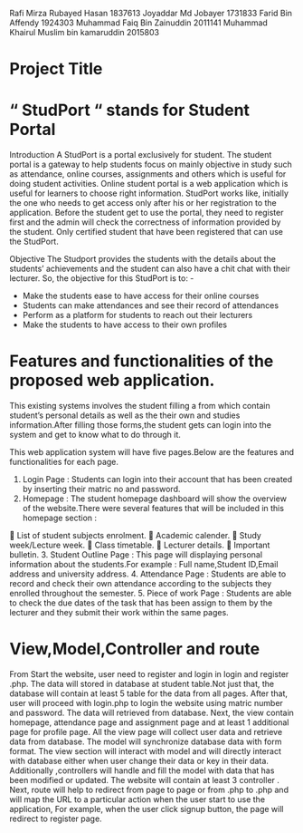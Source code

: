 Rafi Mirza Rubayed Hasan 1837613
Joyaddar Md Jobayer 1731833
Farid Bin Affendy 1924303
Muhammad Faiq Bin Zainuddin 2011141
Muhammad Khairul Muslim bin kamaruddin 2015803


<h1>Project Title</h1> 
<h1>“ StudPort “ stands for Student Portal</h1>

Introduction
A StudPort is a portal exclusively for student. The student portal is a gateway to help students focus on mainly objective in study such as attendance, online courses, assignments and others which is useful for doing student activities. Online student portal is a web application which is useful for learners to choose right information. StudPort works like, initially the one who needs to get access only after his or her registration to the application. Before the student get to use the portal, they need to register first and the admin will check the correctness of information provided by the student. Only certified student that have been registered that can use the StudPort. 

Objective
The Studport provides the students with the details about the students’ achievements and the student can also have a chit chat with their lecturer. So, the objective for this StudPort is to: -
-	Make the students ease to have access for their online courses
-	Students can make attendances and see their record of attendances
-	Perform as a platform for students to reach out their lecturers
-	Make the students to have access to their own profiles 

<h1>Features and functionalities of the proposed web application.</h1>

This existing systems involves the student filling a from which contain student’s personal details as well as the their own and studies information.After filling those forms,the student gets can login into the system and get to know what to do through it.

This web application system will have five pages.Below are the features and functionalities for each page.

1. Login Page : Students can login into their account that has been created by inserting their matric no and password.
2. Homepage : The student homepage dashboard will show the overview of the website.There were several features that will be included in this homepage section :

	List of student subjects enrolment.
	Academic calender.
	Study week/Lecture week.
	Class timetable.
	Lecturer details.
	Important bulletin.
3. Student Outline Page : This page will displaying personal information about the students.For example : Full name,Student ID,Email address and university address.
4. Attendance Page : Students are able to record and check their own attendance according to the subjects they enrolled throughout the semester.
5. Piece of work Page : Students are able to check the due dates of the task that has been assign to them by the lecturer and they submit their work within the same pages.

<h1>View,Model,Controller and route</h1>

From Start the website, user need to register and login in login and register .php. The data will stored in database at student table.Not just that, the database will contain at least 5 table for the data from all pages. After that, user will proceed with login.php to login the website using matric number and password. The data will retrieved from database. Next, the view contain homepage, attendance page and assignment page and at least 1 additional page for profile page. All the view page will collect user data and retrieve data from database. The model will synchronize database data with form format. The view section will interact with model and will directly interact with database either when user change their data or key in their data. Additionally ,controllers will handle and fill the model with data that has been modified or updated. The website will contain at least 3 controller . Next, route will help to redirect from page to page or from .php to .php and  will map the URL to a particular action when the user start to use the application, For example, when the user click signup button, the page will redirect to register page.




